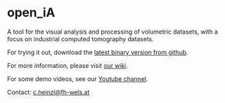 # open_iA

A tool for the visual analysis and processing of volumetric datasets, with a focus on industrial computed tomography datasets.

For trying it out, download the [latest binary version from github](https://github.com/3dct/open_iA/releases/latest).

For more information, please visit [our wiki](https://github.com/3dct/open_ia/wiki).

For some demo videos, see our [Youtube channel](https://www.youtube.com/channel/UCbQ8NEUygLvBzLUwdDZvclw).

Contact: c.heinzl@fh-wels.at 
